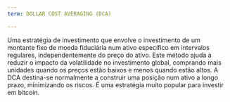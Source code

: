 ```yaml
---
term: DOLLAR COST AVERAGING (DCA)

---
```

Uma estratégia de investimento que envolve o investimento de um montante fixo de moeda fiduciária num ativo específico em intervalos regulares, independentemente do preço do ativo. Este método ajuda a reduzir o impacto da volatilidade no investimento global, comprando mais unidades quando os preços estão baixos e menos quando estão altos. A DCA destina-se normalmente a construir uma posição num ativo a longo prazo, minimizando os riscos. É uma estratégia muito popular para investir em bitcoin.
